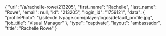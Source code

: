 {
    "url": "\/a\/rachelle-rowe\/213205",
    "first_name": "Rachelle",
    "last_name": "Rowe",
    "email": null,
    "id": "213205",
    "login_id": "1759121",
    "data": {
        "profilePhoto": "\/\/sitecdn.tvpage.com\/player\/logos\/default_profile.jpg",
        "job_title": "Visual Manager"
    },
    "type": "captivate",
    "layout": "ambassador",
    "title": "Rachelle Rowe"
}